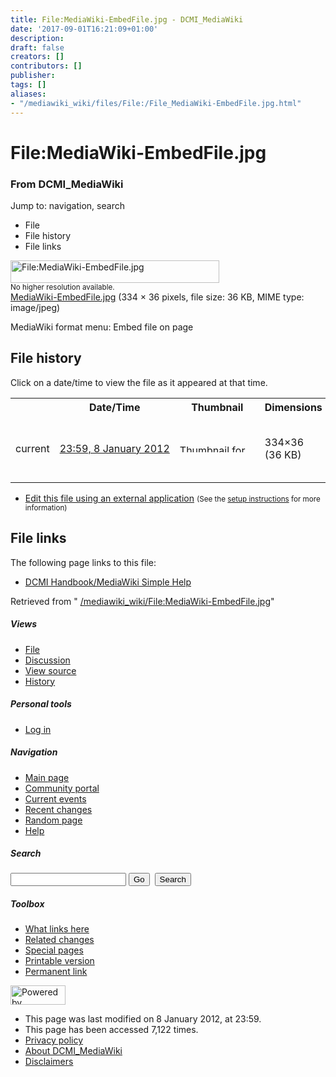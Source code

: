 ```yaml
---
title: File:MediaWiki-EmbedFile.jpg - DCMI_MediaWiki
date: '2017-09-01T16:21:09+01:00'
description: 
draft: false
creators: []
contributors: []
publisher: 
tags: []
aliases:
- "/mediawiki_wiki/files/File:/File_MediaWiki-EmbedFile.jpg.html"
---
```


<a id="top"></a>
# File:MediaWiki-EmbedFile.jpg

### From DCMI\_MediaWiki

Jump to: navigation, search
<!-- start content -->
- File
- File history
- File links

 [<img alt="File:MediaWiki-EmbedFile.jpg" src="/images/8/85/MediaWiki-EmbedFile.jpg" width="334" height="36">](/mediawiki_wiki/files/MediaWiki-EmbedFile.jpg)  
<small>No higher resolution available.</small>  
 [MediaWiki-EmbedFile.jpg](/images/8/85/MediaWiki-EmbedFile.jpg)‎ (334 × 36 pixels, file size: 36 KB, MIME type: image/jpeg)

MediaWiki format menu: Embed file on page

<!-- 
NewPP limit report
Preprocessor node count: 1/1000000
Post-expand include size: 0/2097152 bytes
Template argument size: 0/2097152 bytes
Expensive parser function count: 0/100
-->
## File history

Click on a date/time to view the file as it appeared at that time.

<table class="wikitable filehistory">
  <tr>
    <td></td>
    <th>Date/Time</th>
    <th>Thumbnail</th>
    <th>Dimensions</th>
    <th>User</th>
    <th>Comment</th>
  </tr>
  <tr>
    <td>current</td>
    <td class="filehistory-selected" style="white-space: nowrap;"><a href="/mediawiki_wiki/files/MediaWiki-EmbedFile.jpg">23:59, 8 January 2012</a></td>
    <td><a href="/images/8/85/MediaWiki-EmbedFile.jpg"><img alt="Thumbnail for version as of 23:59, 8 January 2012" src="/images/8/85/MediaWiki-EmbedFile.jpg" width="120" height="13"></a></td>
    <td>334×36 <span style="white-space: nowrap;">(36 KB)</span>
    </td>
    <td>
      <a href="/index.php?title=User:StuartSutton&amp;action=edit&amp;redlink=1" class="new mw-userlink" title="User:StuartSutton (page does not exist)">StuartSutton</a> <span style="white-space: nowrap;"> <span class="mw-usertoollinks">(<a href="/index.php?title=User_talk:StuartSutton&amp;action=edit&amp;redlink=1" class="new" title="User talk:StuartSutton (page does not exist)">Talk</a> | <a href="/index.php/Special:Contributions/StuartSutton" title="Special:Contributions/StuartSutton">contribs</a>)</span></span>
    </td>
    <td> <span class="comment">(MediaWiki format menu: Embed file on page)</span>
    </td>
  </tr>
</table>

  

- [Edit this file using an external application](/index.php?title=File:MediaWiki-EmbedFile.jpg&action=edit&externaledit=true&mode=file "File:MediaWiki-EmbedFile.jpg") <small>(See the <a href="http://www.mediawiki.org/wiki/Manual:External_editors" class="external text" rel="nofollow">setup instructions</a> for more information)</small>

## File links

The following page links to this file:

- [DCMI Handbook/MediaWiki Simple Help](/index.php/DCMI_Handbook/MediaWiki_Simple_Help "DCMI Handbook/MediaWiki Simple Help")

Retrieved from " [/mediawiki_wiki/File:MediaWiki-EmbedFile.jpg](/mediawiki_wiki/files/File:/File:MediaWiki-EmbedFile.jpg.html)"

<!-- end content -->

##### Views

- [File](/mediawiki_wiki/files/File:/File:MediaWiki-EmbedFile.jpg.html "View the file page [c]")
- [Discussion](/index.php?title=File_talk:MediaWiki-EmbedFile.jpg&action=edit&redlink=1 "Discussion about the content page [t]")
- [View source](/index.php?title=File:MediaWiki-EmbedFile.jpg&action=edit "This page is protected.
You can view its source [e]")
- [History](/index.php?title=File:MediaWiki-EmbedFile.jpg&action=history "Past revisions of this page [h]")

##### Personal tools

- [Log in](/index.php?title=Special:UserLogin&returnto=File:MediaWiki-EmbedFile.jpg "You are encouraged to log in; however, it is not mandatory [o]")

<script type="text/javascript"> if (window.isMSIE55) fixalpha(); </script>

##### Navigation

- [Main page](/index.php/Main_Page "Visit the main page [z]")
- [Community portal](/index.php/DCMI_MediaWiki:Community_portal "About the project, what you can do, where to find things")
- [Current events](/index.php/DCMI_MediaWiki:Current_events "Find background information on current events")
- [Recent changes](/index.php/Special:RecentChanges "The list of recent changes in the wiki [r]")
- [Random page](/index.php/Special:Random "Load a random page [x]")
- [Help](/index.php/Help:Contents "The place to find out")

##### <label for="searchInput">Search</label>

<form action="/index.php" id="searchform">
				<input type="hidden" name="title" value="Special:Search">
				<input id="searchInput" title="Search DCMI_MediaWiki" accesskey="f" type="search" name="search">
				<input type="submit" name="go" class="searchButton" id="searchGoButton" value="Go" title="Go to a page with this exact name if exists"> 
				<input type="submit" name="fulltext" class="searchButton" id="mw-searchButton" value="Search" title="Search the pages for this text">
			</form>

##### Toolbox

- [What links here](/index.php/Special:WhatLinksHere/File:MediaWiki-EmbedFile.jpg "List of all wiki pages that link here [j]")
- [Related changes](/index.php/Special:RecentChangesLinked/File:MediaWiki-EmbedFile.jpg "Recent changes in pages linked from this page [k]")
- [Special pages](/index.php/Special:SpecialPages "List of all special pages [q]")
- [Printable version](/index.php?title=File:MediaWiki-EmbedFile.jpg&printable=yes "Printable version of this page [p]")
- [Permanent link](/index.php?title=File:MediaWiki-EmbedFile.jpg&oldid=2165 "Permanent link to this revision of the page")

<!-- end of the left (by default at least) column -->

 [<img src="/skins/common/images/poweredby_mediawiki_88x31.png" height="31" width="88" alt="Powered by MediaWiki">](http://www.mediawiki.org/)

- This page was last modified on 8 January 2012, at 23:59.
- This page has been accessed 7,122 times.
- [Privacy policy](/index.php/DCMI_MediaWiki:Privacy_policy "DCMI MediaWiki:Privacy policy")
- [About DCMI\_MediaWiki](/index.php/DCMI_MediaWiki:About "DCMI MediaWiki:About")
- [Disclaimers](/index.php/DCMI_MediaWiki:General_disclaimer "DCMI MediaWiki:General disclaimer")

<script>if (window.runOnloadHook) runOnloadHook();</script><!-- Served in 0.459 secs. -->
